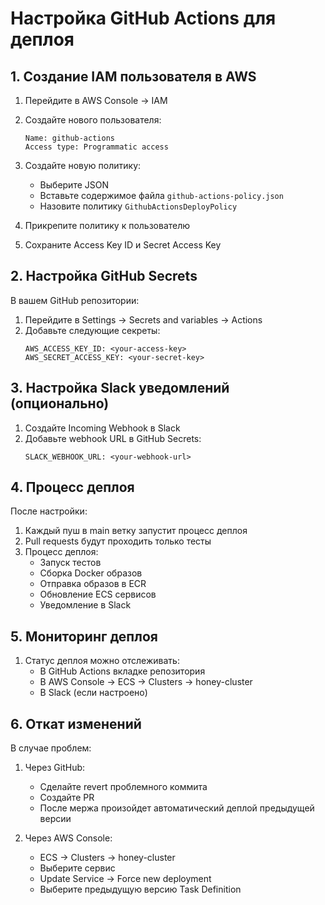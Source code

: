 # Настройка GitHub Actions для деплоя

## 1. Создание IAM пользователя в AWS

1. Перейдите в AWS Console → IAM
2. Создайте нового пользователя:
   ```
   Name: github-actions
   Access type: Programmatic access
   ```
3. Создайте новую политику:
   - Выберите JSON
   - Вставьте содержимое файла `github-actions-policy.json`
   - Назовите политику `GithubActionsDeployPolicy`

4. Прикрепите политику к пользователю
5. Сохраните Access Key ID и Secret Access Key

## 2. Настройка GitHub Secrets

В вашем GitHub репозитории:
1. Перейдите в Settings → Secrets and variables → Actions
2. Добавьте следующие секреты:
   ```
   AWS_ACCESS_KEY_ID: <your-access-key>
   AWS_SECRET_ACCESS_KEY: <your-secret-key>
   ```

## 3. Настройка Slack уведомлений (опционально)

1. Создайте Incoming Webhook в Slack
2. Добавьте webhook URL в GitHub Secrets:
   ```
   SLACK_WEBHOOK_URL: <your-webhook-url>
   ```

## 4. Процесс деплоя

После настройки:
1. Каждый пуш в main ветку запустит процесс деплоя
2. Pull requests будут проходить только тесты
3. Процесс деплоя:
   - Запуск тестов
   - Сборка Docker образов
   - Отправка образов в ECR
   - Обновление ECS сервисов
   - Уведомление в Slack

## 5. Мониторинг деплоя

1. Статус деплоя можно отслеживать:
   - В GitHub Actions вкладке репозитория
   - В AWS Console → ECS → Clusters → honey-cluster
   - В Slack (если настроено)

## 6. Откат изменений

В случае проблем:
1. Через GitHub:
   - Сделайте revert проблемного коммита
   - Создайте PR
   - После мержа произойдет автоматический деплой предыдущей версии

2. Через AWS Console:
   - ECS → Clusters → honey-cluster
   - Выберите сервис
   - Update Service → Force new deployment
   - Выберите предыдущую версию Task Definition
